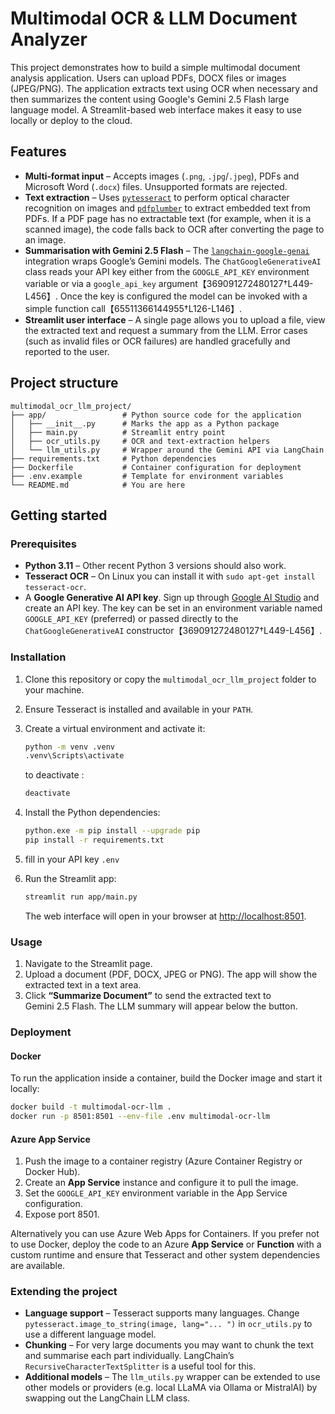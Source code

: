 # Multimodal OCR & LLM Document Analyzer

This project demonstrates how to build a simple multimodal document analysis
application.  Users can upload PDFs, DOCX files or images (JPEG/PNG).  The
application extracts text using OCR when necessary and then summarizes the
content using Google's Gemini 2.5 Flash large language model.  A
Streamlit-based web interface makes it easy to use locally or deploy to the
cloud.

## Features

* **Multi‑format input** – Accepts images (`.png`, `.jpg`/`.jpeg`), PDFs and
  Microsoft Word (`.docx`) files.  Unsupported formats are rejected.
* **Text extraction** – Uses [`pytesseract`](https://pypi.org/project/pytesseract/)
  to perform optical character recognition on images and
  [`pdfplumber`](https://pypi.org/project/pdfplumber/) to extract embedded text from
  PDFs.  If a PDF page has no extractable text (for example, when it is a
  scanned image), the code falls back to OCR after converting the page to an
  image.
* **Summarisation with Gemini 2.5 Flash** – The
  [`langchain-google-genai`](https://python.langchain.com/api_reference/google_genai/)
  integration wraps Google’s Gemini models.  The
  `ChatGoogleGenerativeAI` class reads your API key either from the
  `GOOGLE_API_KEY` environment variable or via a `google_api_key` argument【369091272480127†L449-L456】.
  Once the key is configured the model can be invoked with a simple
  function call【65511366144955†L126-L146】.
* **Streamlit user interface** – A single page allows you to upload a file,
  view the extracted text and request a summary from the LLM.  Error cases
  (such as invalid files or OCR failures) are handled gracefully and reported
  to the user.

## Project structure

```
multimodal_ocr_llm_project/
├── app/                 # Python source code for the application
│   ├── __init__.py      # Marks the app as a Python package
│   ├── main.py          # Streamlit entry point
│   ├── ocr_utils.py     # OCR and text‑extraction helpers
│   └── llm_utils.py     # Wrapper around the Gemini API via LangChain
├── requirements.txt     # Python dependencies
├── Dockerfile           # Container configuration for deployment
├── .env.example         # Template for environment variables
└── README.md            # You are here
```

## Getting started

### Prerequisites

* **Python 3.11** – Other recent Python 3 versions should also work.
* **Tesseract OCR** – On Linux you can install it with `sudo apt-get install tesseract-ocr`.
* A **Google Generative AI API key**.  Sign up through [Google AI Studio](https://makersuite.google.com/) and create
  an API key.  The key can be set in an environment variable named
  `GOOGLE_API_KEY` (preferred) or passed directly to the
  `ChatGoogleGenerativeAI` constructor【369091272480127†L449-L456】.

### Installation

1. Clone this repository or copy the `multimodal_ocr_llm_project` folder to your
   machine.
2. Ensure Tesseract is installed and available in your `PATH`.
3. Create a virtual environment and activate it:

   ```bash
   python -m venv .venv
   .venv\Scripts\activate
   ```
   to deactivate :
   ```bash
   deactivate
   ```

4. Install the Python dependencies:

   ```bash
   python.exe -m pip install --upgrade pip
   pip install -r requirements.txt
   ```

5. fill in your API key `.env` 

6. Run the Streamlit app:

   ```bash
   streamlit run app/main.py
   ```

   The web interface will open in your browser at <http://localhost:8501>.

### Usage

1. Navigate to the Streamlit page.
2. Upload a document (PDF, DOCX, JPEG or PNG).  The app will show the
   extracted text in a text area.
3. Click **“Summarize Document”** to send the extracted text to Gemini 2.5 Flash.
   The LLM summary will appear below the button.

### Deployment

#### Docker

To run the application inside a container, build the Docker image and start it
locally:

```bash
docker build -t multimodal-ocr-llm .
docker run -p 8501:8501 --env-file .env multimodal-ocr-llm
```

#### Azure App Service

1. Push the image to a container registry (Azure Container Registry or
   Docker Hub).
2. Create an **App Service** instance and configure it to pull the image.
3. Set the `GOOGLE_API_KEY` environment variable in the App Service
   configuration.
4. Expose port 8501.

Alternatively you can use Azure Web Apps for Containers.  If you prefer not
to use Docker, deploy the code to an Azure **App Service** or **Function** with
a custom runtime and ensure that Tesseract and other system dependencies are
available.

### Extending the project

* **Language support** – Tesseract supports many languages.  Change
  `pytesseract.image_to_string(image, lang="... ")` in `ocr_utils.py` to use a
  different language model.
* **Chunking** – For very large documents you may want to chunk the text and
  summarise each part individually.  LangChain’s `RecursiveCharacterTextSplitter`
  is a useful tool for this.
* **Additional models** – The `llm_utils.py` wrapper can be extended to use
  other models or providers (e.g. local LLaMA via Ollama or MistralAI) by
  swapping out the LangChain LLM class.
